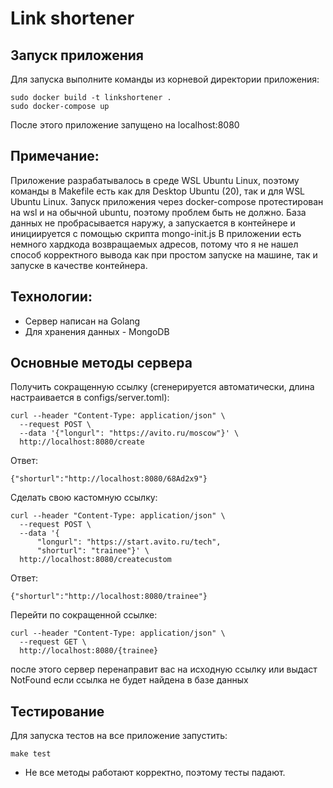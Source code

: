 # Link shortener

## Запуск приложения

Для запуска выполните команды из корневой директории приложения:
```
sudo docker build -t linkshortener .
sudo docker-compose up
```
После этого приложение запущено на localhost:8080

## Примечание:

Приложение разрабатывалось в среде WSL Ubuntu Linux, поэтому команды в Makefile есть как для Desktop Ubuntu (20), так и для WSL Ubuntu Linux.
Запуск приложения через docker-compose протестирован на wsl и на обычной ubuntu, поэтому проблем быть не должно.
База данных не пробрасывается наружу, а запускается в контейнере и инициируется с помощью скрипта mongo-init.js
В приложении есть немного хардкода возвращаемых адресов, потому что я не нашел способ корректного вывода как при простом запуске на машине, так 
и запуске в качестве контейнера.

## Технологии:

 - Сервер написан на Golang
 - Для хранения данных - MongoDB

## Основные методы сервера

Получить сокращенную ссылку (сгенерируется автоматически, длина настраивается в configs/server.toml):
```
curl --header "Content-Type: application/json" \
  --request POST \
  --data '{"longurl": "https://avito.ru/moscow"}' \
  http://localhost:8080/create
```

Ответ:
```
{"shorturl":"http://localhost:8080/68Ad2x9"}
```

Сделать свою кастомную ссылку:
```
curl --header "Content-Type: application/json" \
  --request POST \
  --data '{
      "longurl": "https://start.avito.ru/tech",
      "shorturl": "trainee"}' \
  http://localhost:8080/createcustom
```

Ответ:
```
{"shorturl":"http://localhost:8080/trainee"}
```

Перейти по сокращенной ссылке:
```
curl --header "Content-Type: application/json" \
  --request GET \
  http://localhost:8080/{trainee}
```
после этого сервер перенаправит вас на исходную ссылку или выдаст NotFound если ссылка не будет найдена в базе данных

## Тестирование

Для запуска тестов на все приложение запустить:
```
make test
```
- Не все методы работают корректно, поэтому тесты падают.
